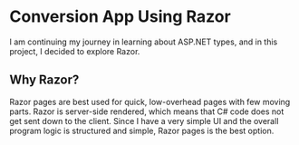 # Conversion App Using Razor 

I am continuing my journey in learning about ASP.NET types, and in this project, I decided to explore Razor. 

## Why Razor?
Razor pages are best used for quick, low-overhead pages with few moving parts. Razor is server-side rendered, which means that C# code does not get sent down to the client. Since I have a very simple UI and the overall program logic is structured and simple, Razor pages is the best option.
